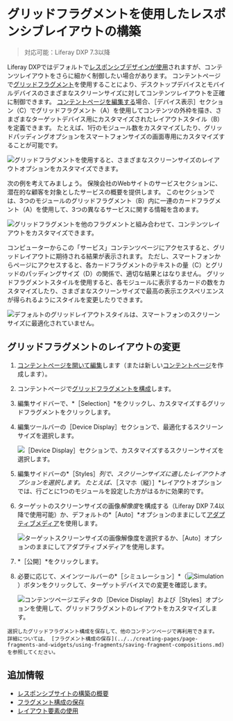 # グリッドフラグメントを使用したレスポンシブレイアウトの構築
<!--TASK: Reconsider article.-->
> 対応可能：Liferay DXP 7.3以降

Liferay DXPではデフォルトで[レスポンシブデザインが使用](./building-a-responsive-site.md)されますが、コンテンツレイアウトをさらに細かく制御したい場合があります。 コンテントページで[グリッドフラグメント](../../creating-pages/page-fragments-and-widgets/using-fragments/using-layout-elements.md)を使用することにより、デスクトップデバイスとモバイルデバイスのさまざまなスクリーンサイズに対してコンテンツレイアウトを正確に制御できます。 [コンテントページを編集する](../../creating-pages/using-content-pages/adding-elements-to-content-pages.md)場合、［デバイス表示］セクション（C）でグリッドフラグメント（A）を使用してコンテンツの外枠を描き、さまざまなターゲットデバイス用にカスタマイズされたレイアウトスタイル（B）を定義できます。 たとえば、1行のモジュール数をカスタマイズしたり、グリッドパッディングオプションをスマートフォンサイズの画面専用にカスタマイズすることが可能です。

![グリッドフラグメントを使用すると、さまざまなスクリーンサイズのレイアウトオプションをカスタマイズできます。](./building-responsive-layouts-with-the-grid-fragment/images/04.png)

次の例を考えてみましょう。 保険会社のWebサイトのサービスセクションに、潜在的な顧客を対象としたサービスの概要を提供します。 このセクションでは、3つのモジュールのグリッドフラグメント（B）内に一連のカードフラグメント（A）を使用して、3つの異なるサービスに関する情報を含めます。

![グリッドフラグメントを他のフラグメントと組み合わせて、コンテンツレイアウトをカスタマイズできます。](./building-responsive-layouts-with-the-grid-fragment/images/01.png)

コンピューターからこの「サービス」コンテンツページにアクセスすると、グリッドレイアウトに期待される結果が表示されます。 ただし、スマートフォンからページにアクセスすると、各カードフラグメントのテキストの量（C）とグリッドのパッディングサイズ（D）の関係で、適切な結果とはなりません。 グリッドフラグメントスタイルを使用すると、各モジュールに表示するカードの数をカスタマイズしたり、さまざまなスクリーンサイズで最高の表示エクスペリエンスが得られるようにスタイルを変更したりできます。

![デフォルトのグリッドレイアウトスタイルは、スマートフォンのスクリーンサイズに最適化されていません。](./building-responsive-layouts-with-the-grid-fragment/images/02.png)

## グリッドフラグメントのレイアウトの変更

1. [コンテントページを開いて編集](../../creating-pages/using-content-pages/adding-elements-to-content-pages.md)します（または新しい[コンテントページ](./../../creating-pages/adding-pages/adding-a-page-to-a-site.md)を作成します）。
1. コンテントページで[グリッドフラグメントを構成](../../creating-pages/page-fragments-and-widgets/using-fragments/using-layout-elements.md)します。
1. 編集サイドバーで、*［Selection］*をクリックし、カスタマイズするグリッドフラグメントをクリックします。
1. 編集ツールバーの［Device Display］セクションで、最適化するスクリーンサイズを選択します。

    ![［Device Display］セクションで、カスタマイズするスクリーンサイズを選択します。](./building-responsive-layouts-with-the-grid-fragment/images/06.png)

1. 編集サイドバーの*［Styles］*列で、スクリーンサイズに適したレイアウトオプションを選択します。  たとえば、*［スマホ（縦）］*レイアウトオプションでは、行ごとに1つのモジュールを設定した方がはるかに効果的です。
1. ターゲットのスクリーンサイズの画像*解像度*を構成する（Liferay DXP 7.4以降で使用可能）か、デフォルトの*［Auto］*オプションのままにして[アダプティブメディア](../../../content-authoring-and-management/documents-and-media/publishing-and-sharing/serving-device-and-screen-optimized-media/how-adaptive-media-works.md)を使用します。

    ![ターゲットスクリーンサイズの画像解像度を選択するか、［Auto］オプションのままにしてアダプティブメディアを使用します。](./building-responsive-layouts-with-the-grid-fragment/images/05.png)

1. *［公開］*をクリックします。
1. 必要に応じて、メインツールバーの*［シミュレーション］*（![Simulation](../../../images/icon-simulation.png)）ボタンをクリックして、ターゲットデバイスでの変更を確認します。

    ![コンテンツページエディタの［Device Display］および［Styles］オプションを使用して、グリッドフラグメントのレイアウトをカスタマイズします。](./building-responsive-layouts-with-the-grid-fragment/images/03.gif)

```{tip}
選択したグリッドフラグメント構成を保存して、他のコンテンツページで再利用できます。 詳細については、 [フラグメント構成の保存](../../creating-pages/page-fragments-and-widgets/using-fragments/saving-fragment-compositions.md) を参照してください。
```

## 追加情報

- [レスポンシブサイトの構築の概要](./building-a-responsive-site.md)
- [フラグメント構成の保存](../../creating-pages/page-fragments-and-widgets/using-fragments/saving-fragment-compositions.md)
- [レイアウト要素の使用](../../creating-pages/page-fragments-and-widgets/using-fragments/using-layout-elements.md)
